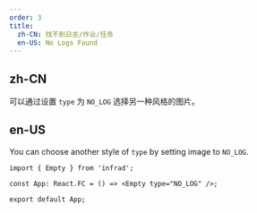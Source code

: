 ```yaml
---
order: 3
title:
  zh-CN: 找不到日志/作业/任务
  en-US: No Logs Found
---
```


## zh-CN

可以通过设置 `type` 为 `NO_LOG` 选择另一种风格的图片。

## en-US

You can choose another style of `type` by setting image to `NO_LOG`.

```tsx
import { Empty } from 'infrad';

const App: React.FC = () => <Empty type="NO_LOG" />;

export default App;
```
